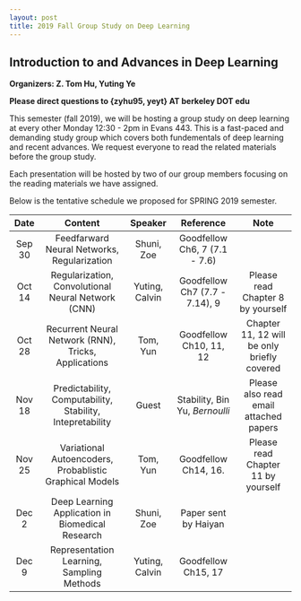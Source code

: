 ```yaml
---
layout: post
title: 2019 Fall Group Study on Deep Learning
---
```


## Introduction to and Advances in Deep Learning

**Organizers: Z. Tom Hu, Yuting Ye**

**Please direct questions to {zyhu95, yeyt} AT berkeley DOT edu**

This semester (fall 2019), we will be hosting a group study on deep learning at every other Monday 12:30 - 2pm in Evans 443. This is a fast-paced and demanding study group which covers both fundementals of deep learning and recent advances. We request everyone to read the related materials before the group study.

Each presentation will be hosted by two of our group members focusing on the reading materials we have assigned.

Below is the tentative schedule we proposed for SPRING 2019 semester.


|   Date   |                         Content                          | Speaker        | Reference                      |                     Note                    |
|:--------:|:--------------------------------------------------------:|:--------------:|:------------------------------:|:-------------------------------------------:|
| Sep 30   | Feedfarward Neural Networks, Regularization              | Shuni, Zoe     | Goodfellow Ch6, 7 (7.1 - 7.6)  |                                             |
| Oct 14   | Regularization, Convolutional Neural Network (CNN)       | Yuting, Calvin | Goodfellow Ch7 (7.7 - 7.14), 9 |Please read Chapter 8 by yourself            |
| Oct 28   | Recurrent Neural Network (RNN), Tricks, Applications     | Tom, Yun       | Goodfellow Ch10, 11, 12        |Chapter 11, 12 will be only briefly covered  |
| Nov 18   | Predictability, Computability, Stability, Intepretability| Guest          | Stability, Bin Yu, *Bernoulli* |Please also read email attached papers       |
| Nov 25   | Variational Autoencoders, Probablistic Graphical Models  | Tom, Yun       | Goodfellow Ch14, 16.           |Please read Chapter 11 by yourself           |
| Dec 2    | Deep Learning Application in Biomedical Research         | Shuni, Zoe     | Paper sent by Haiyan           |                                             |
| Dec 9    | Representation Learning, Sampling Methods                | Yuting, Calvin | Goodfellow Ch15, 17            |                                             |

